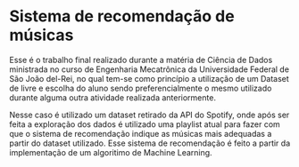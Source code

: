 # Sistema de recomendação de músicas

Esse é o trabalho final realizado durante a matéria de Ciência de Dados ministrada no curso de Engenharia Mecatrônica da Universidade Federal de São João del-Rei, no qual tem-se como princípio a utilização de um Dataset de livre e escolha do aluno sendo preferencialmente o mesmo utilizado durante alguma outra atividade realizada anteriormente. 

Nesse caso é utilizado um dataset retirado da API do Spotify, onde após ser feita a exploração dos dados é utilizado uma playlist atual para fazer com que o sistema de recomendação indique as músicas mais adequadas a partir do dataset utilizado. Esse sistema de recomendação é feito a partir da implementação de um algoritimo de Machine Learning.
